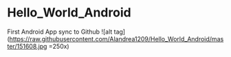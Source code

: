# Hello_World_Android
First Android App sync to Github
![alt tag](https://raw.githubusercontent.com/Alandrea1209/Hello_World_Android/master/151608.jpg =250x)
